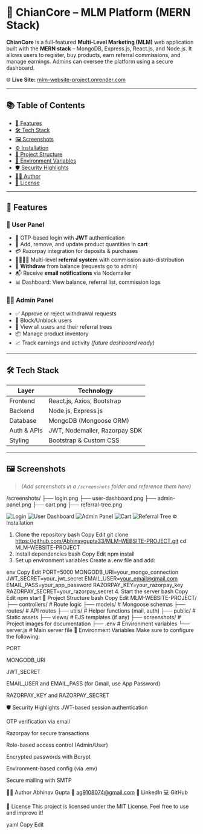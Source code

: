 # 💼 ChianCore – MLM Platform (MERN Stack)

**ChianCore** is a full-featured **Multi-Level Marketing (MLM)** web application built with the **MERN stack** – MongoDB, Express.js, React.js, and Node.js. It allows users to register, buy products, earn referral commissions, and manage earnings. Admins can oversee the platform using a secure dashboard.

🌐 **Live Site:** [mlm-website-project.onrender.com](https://mlm-website-project.onrender.com)

---

## 📚 Table of Contents

- [🔑 Features](#-features)
- [🛠️ Tech Stack](#-tech-stack)
- [🖼️ Screenshots](#-screenshots)
- [⚙️ Installation](#-installation)
- [📁 Project Structure](#-project-structure)
- [🔐 Environment Variables](#-environment-variables)
- [🛡️ Security Highlights](#-security-highlights)
- [👨‍💻 Author](#-author)
- [📝 License](#-license)

---

## 🔑 Features

### 👥 User Panel
- 🔐 OTP-based login with **JWT** authentication
- 🛒 Add, remove, and update product quantities in **cart**
- 💳 Razorpay integration for deposits & purchases
- 👨‍👩‍👧‍👦 Multi-level **referral system** with commission auto-distribution
- 💸 **Withdraw** from balance (requests go to admin)
- 📬 Receive **email notifications** via Nodemailer
- 📊 Dashboard: View balance, referral list, commission logs

### 🧑‍💼 Admin Panel
- ✅ Approve or reject withdrawal requests
- 🚫 Block/Unblock users
- 🧾 View all users and their referral trees
- 📦 Manage product inventory
- 📈 Track earnings and activity *(future dashboard ready)*

---

## 🛠️ Tech Stack

| Layer       | Technology |
|-------------|------------|
| Frontend    | React.js, Axios, Bootstrap |
| Backend     | Node.js, Express.js |
| Database    | MongoDB (Mongoose ORM) |
| Auth & APIs | JWT, Nodemailer, Razorpay SDK |
| Styling     | Bootstrap & Custom CSS |

---

## 🖼️ Screenshots

> *(Add screenshots in a `/screenshots` folder and reference them here)*

/screenshots/
├── login.png
├── user-dashboard.png
├── admin-panel.png
├── cart.png
├── referral-tree.png


![Login](./screenshots/login.png)
![User Dashboard](./screenshots/user-dashboard.png)
![Admin Panel](./screenshots/admin-panel.png)
![Cart](./screenshots/cart.png)
![Referral Tree](./screenshots/referral-tree.png)
⚙️ Installation
1. Clone the repository
bash
Copy
Edit
git clone https://github.com/Abhinavgupta33/MLM-WEBSITE-PROJECT.git
cd MLM-WEBSITE-PROJECT
2. Install dependencies
bash
Copy
Edit
npm install
3. Set up environment variables
Create a .env file and add:

env
Copy
Edit
PORT=5000
MONGODB_URI=your_mongo_connection
JWT_SECRET=your_jwt_secret
EMAIL_USER=your_email@gmail.com
EMAIL_PASS=your_app_password
RAZORPAY_KEY=your_razorpay_key
RAZORPAY_SECRET=your_razorpay_secret
4. Start the server
bash
Copy
Edit
npm start
📁 Project Structure
bash
Copy
Edit
MLM-WEBSITE-PROJECT/
├── controllers/     # Route logic
├── models/          # Mongoose schemas
├── routes/          # API routes
├── utils/           # Helper functions (mail, auth)
├── public/          # Static assets
├── views/           # EJS templates (if any)
├── screenshots/     # Project images for documentation
├── .env             # Environment variables
└── server.js        # Main server file
🔐 Environment Variables
Make sure to configure the following:

PORT

MONGODB_URI

JWT_SECRET

EMAIL_USER and EMAIL_PASS (for Gmail, use App Password)

RAZORPAY_KEY and RAZORPAY_SECRET

🛡️ Security Highlights
JWT-based session authentication

OTP verification via email

Razorpay for secure transactions

Role-based access control (Admin/User)

Encrypted passwords with Bcrypt

Environment-based config (via .env)

Secure mailing with SMTP

👨‍💻 Author
Abhinav Gupta
📧 ag9108074@gmail.com
🔗 LinkedIn
💻 GitHub

📝 License
This project is licensed under the MIT License. Feel free to use and improve it!

yaml
Copy
Edit
